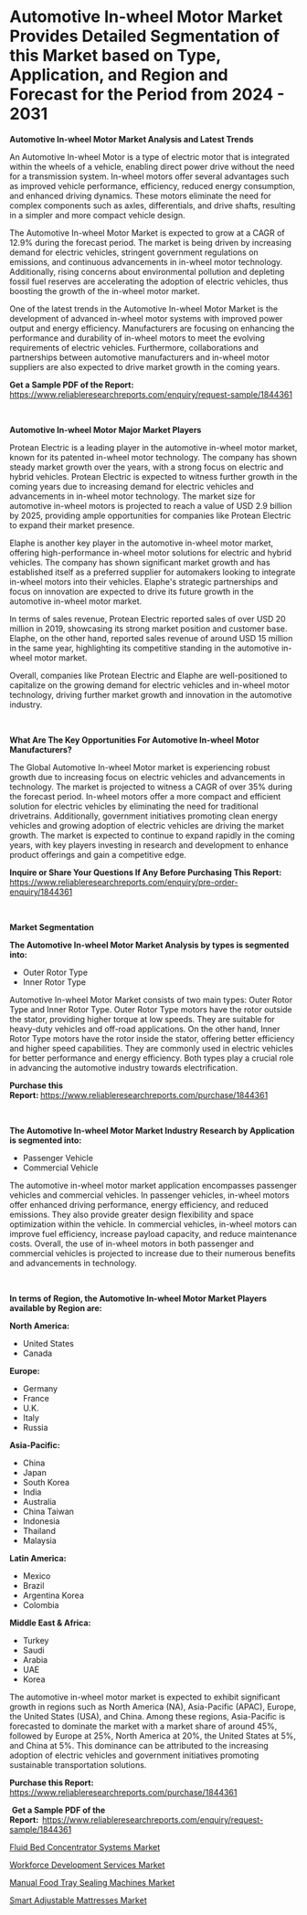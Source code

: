 <p><h1>Automotive In-wheel Motor Market Provides Detailed Segmentation of this Market based on Type, Application, and Region and Forecast for the Period from 2024 - 2031</h1></p><p><strong>Automotive In-wheel Motor Market Analysis and Latest Trends</strong></p>
<p><p>An Automotive In-wheel Motor is a type of electric motor that is integrated within the wheels of a vehicle, enabling direct power drive without the need for a transmission system. In-wheel motors offer several advantages such as improved vehicle performance, efficiency, reduced energy consumption, and enhanced driving dynamics. These motors eliminate the need for complex components such as axles, differentials, and drive shafts, resulting in a simpler and more compact vehicle design.</p><p>The Automotive In-wheel Motor Market is expected to grow at a CAGR of 12.9% during the forecast period. The market is being driven by increasing demand for electric vehicles, stringent government regulations on emissions, and continuous advancements in in-wheel motor technology. Additionally, rising concerns about environmental pollution and depleting fossil fuel reserves are accelerating the adoption of electric vehicles, thus boosting the growth of the in-wheel motor market.</p><p>One of the latest trends in the Automotive In-wheel Motor Market is the development of advanced in-wheel motor systems with improved power output and energy efficiency. Manufacturers are focusing on enhancing the performance and durability of in-wheel motors to meet the evolving requirements of electric vehicles. Furthermore, collaborations and partnerships between automotive manufacturers and in-wheel motor suppliers are also expected to drive market growth in the coming years.</p></p>
<p><strong>Get a Sample PDF of the Report:&nbsp;</strong> <a href="https://www.reliableresearchreports.com/enquiry/request-sample/1844361">https://www.reliableresearchreports.com/enquiry/request-sample/1844361</a></p>
<p>&nbsp;</p>
<p><strong>Automotive In-wheel Motor Major Market Players</strong></p>
<p><p>Protean Electric is a leading player in the automotive in-wheel motor market, known for its patented in-wheel motor technology. The company has shown steady market growth over the years, with a strong focus on electric and hybrid vehicles. Protean Electric is expected to witness further growth in the coming years due to increasing demand for electric vehicles and advancements in in-wheel motor technology. The market size for automotive in-wheel motors is projected to reach a value of USD 2.9 billion by 2025, providing ample opportunities for companies like Protean Electric to expand their market presence.</p><p>Elaphe is another key player in the automotive in-wheel motor market, offering high-performance in-wheel motor solutions for electric and hybrid vehicles. The company has shown significant market growth and has established itself as a preferred supplier for automakers looking to integrate in-wheel motors into their vehicles. Elaphe's strategic partnerships and focus on innovation are expected to drive its future growth in the automotive in-wheel motor market.</p><p>In terms of sales revenue, Protean Electric reported sales of over USD 20 million in 2019, showcasing its strong market position and customer base. Elaphe, on the other hand, reported sales revenue of around USD 15 million in the same year, highlighting its competitive standing in the automotive in-wheel motor market.</p><p>Overall, companies like Protean Electric and Elaphe are well-positioned to capitalize on the growing demand for electric vehicles and in-wheel motor technology, driving further market growth and innovation in the automotive industry.</p></p>
<p>&nbsp;</p>
<p><strong>What Are The Key Opportunities For Automotive In-wheel Motor Manufacturers?</strong></p>
<p><p>The Global Automotive In-wheel Motor market is experiencing robust growth due to increasing focus on electric vehicles and advancements in technology. The market is projected to witness a CAGR of over 35% during the forecast period. In-wheel motors offer a more compact and efficient solution for electric vehicles by eliminating the need for traditional drivetrains. Additionally, government initiatives promoting clean energy vehicles and growing adoption of electric vehicles are driving the market growth. The market is expected to continue to expand rapidly in the coming years, with key players investing in research and development to enhance product offerings and gain a competitive edge.</p></p>
<p><strong>Inquire or Share Your Questions If Any Before Purchasing This Report:</strong> <a href="https://www.reliableresearchreports.com/enquiry/pre-order-enquiry/1844361">https://www.reliableresearchreports.com/enquiry/pre-order-enquiry/1844361</a></p>
<p>&nbsp;</p>
<p><strong>Market Segmentation</strong></p>
<p><strong>The Automotive In-wheel Motor Market Analysis by types is segmented into:</strong></p>
<p><ul><li>Outer Rotor Type</li><li>Inner Rotor Type</li></ul></p>
<p><p>Automotive In-wheel Motor Market consists of two main types: Outer Rotor Type and Inner Rotor Type. Outer Rotor Type motors have the rotor outside the stator, providing higher torque at low speeds. They are suitable for heavy-duty vehicles and off-road applications. On the other hand, Inner Rotor Type motors have the rotor inside the stator, offering better efficiency and higher speed capabilities. They are commonly used in electric vehicles for better performance and energy efficiency. Both types play a crucial role in advancing the automotive industry towards electrification.</p></p>
<p><strong>Purchase this Report:&nbsp;</strong><a href="https://www.reliableresearchreports.com/purchase/1844361">https://www.reliableresearchreports.com/purchase/1844361</a></p>
<p>&nbsp;</p>
<p><strong>The Automotive In-wheel Motor Market Industry Research by Application is segmented into:</strong></p>
<p><ul><li>Passenger Vehicle</li><li>Commercial Vehicle</li></ul></p>
<p><p>The automotive in-wheel motor market application encompasses passenger vehicles and commercial vehicles. In passenger vehicles, in-wheel motors offer enhanced driving performance, energy efficiency, and reduced emissions. They also provide greater design flexibility and space optimization within the vehicle. In commercial vehicles, in-wheel motors can improve fuel efficiency, increase payload capacity, and reduce maintenance costs. Overall, the use of in-wheel motors in both passenger and commercial vehicles is projected to increase due to their numerous benefits and advancements in technology.</p></p>
<p>&nbsp;</p>
<p><strong>In terms of Region, the Automotive In-wheel Motor Market Players available by Region are:</strong></p>
<p>
    <p> <strong> North America: </strong>
        <ul>
            <li>United States</li>
            <li>Canada</li>
        </ul>
        </p> 
    <p> <strong> Europe: </strong>
        <ul>
            <li>Germany</li>
            <li>France</li>
            <li>U.K.</li>
            <li>Italy</li>
            <li>Russia</li>
        </ul>
        </p> 
    <p> <strong> Asia-Pacific: </strong>
        <ul>
            <li>China</li>
            <li>Japan</li>
            <li>South Korea</li>
            <li>India</li>
            <li>Australia</li>
            <li>China Taiwan</li>
            <li>Indonesia</li>
            <li>Thailand</li>
            <li>Malaysia</li>
        </ul>
        </p> 
    <p> <strong> Latin America: </strong>
        <ul>
            <li>Mexico</li>
            <li>Brazil</li>
            <li>Argentina Korea</li>
            <li>Colombia</li>
        </ul>
        </p> 
    <p> <strong> Middle East & Africa: </strong>
        <ul>
            <li>Turkey</li>
            <li>Saudi</li>
            <li>Arabia</li>
            <li>UAE</li>
            <li>Korea</li>
        </ul>
    </p>
    </p>
<p><p>The automotive in-wheel motor market is expected to exhibit significant growth in regions such as North America (NA), Asia-Pacific (APAC), Europe, the United States (USA), and China. Among these regions, Asia-Pacific is forecasted to dominate the market with a market share of around 45%, followed by Europe at 25%, North America at 20%, the United States at 5%, and China at 5%. This dominance can be attributed to the increasing adoption of electric vehicles and government initiatives promoting sustainable transportation solutions.</p></p>
<p><strong>Purchase this Report: </strong><a href="https://www.reliableresearchreports.com/purchase/1844361">https://www.reliableresearchreports.com/purchase/1844361</a></p>
<p>&nbsp;<strong>Get a Sample PDF of the Report:&nbsp;&nbsp;</strong><a href="https://www.reliableresearchreports.com/enquiry/request-sample/1844361">https://www.reliableresearchreports.com/enquiry/request-sample/1844361</a></p>
<p><strong></strong></p>
<p><p><a href="https://view.publitas.com/reportprime-1/fluid-bed-concentrator-systems-market-dynamics-2023-2030-also-about-its-market-trends-projections-and-opportunities/">Fluid Bed Concentrator Systems Market</a></p><p><a href="https://florentine-yuzu-f42.notion.site/Workforce-Development-Services-Market-Research-Report-Provides-thorough-Industry-Overview-which-off-29449ed6bc5f4308bb0faa1f1f9ea26e">Workforce Development Services Market</a></p><p><a href="https://view.publitas.com/reportprime-1/manual-food-tray-sealing-machines-market-size-global-industry-overview-market-segmentation-and-forecast-2023-to-2030/">Manual Food Tray Sealing Machines Market</a></p><p><a href="https://view.publitas.com/reportprime-1/smart-adjustable-mattresses-market-size-global-industry-overview-market-segmentation-and-forecast-2023-to-2030/">Smart Adjustable Mattresses Market</a></p></p>